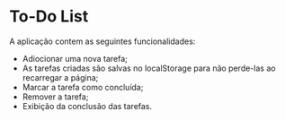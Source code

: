 # To-Do List

A aplicação contem as seguintes funcionalidades:

* Adiocionar uma nova tarefa;
* As tarefas criadas são salvas no localStorage para não perde-las ao recarregar a página;
* Marcar a tarefa como concluída;
* Remover a tarefa;
* Exibição da conclusão das tarefas.

